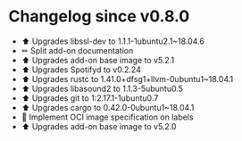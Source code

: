 # Changelog since v0.8.0
- ⬆ Upgrades libssl-dev to 1.1.1-1ubuntu2.1~18.04.6 
- ✏ Split add-on documentation 
- ⬆ Upgrades add-on base image to v5.2.1 
- ⬆ Upgrades Spotifyd to v0.2.24 
- ⬆ Upgrades rustc to 1.41.0+dfsg1+llvm-0ubuntu1~18.04.1 
- ⬆ Upgrades libasound2 to 1.1.3-5ubuntu0.5 
- ⬆ Upgrades git to 1:2.17.1-1ubuntu0.7 
- ⬆ Upgrades cargo to 0.42.0-0ubuntu1~18.04.1 
- 🔨 Implement OCI image specification on labels 
- ⬆ Upgrades add-on base image to v5.2.0 
